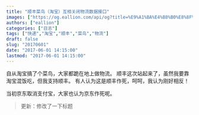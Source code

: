 ```yaml
---
title: "顺丰菜鸟（淘宝）互相关闭物流数据接口"
images: ["https://og.eallion.com/api/og?title=%E9%A1%BA%E4%B8%B0%E8%8F%9C%E9%B8%9F%EF%BC%88%E6%B7%98%E5%AE%9D%EF%BC%89%E4%BA%92%E7%9B%B8%E5%85%B3%E9%97%AD%E7%89%A9%E6%B5%81%E6%95%B0%E6%8D%AE%E6%8E%A5%E5%8F%A3"]
authors: ["eallion"]
categories: ["日志"]
tags: ["快递","淘宝","顺丰","菜鸟","物流"]
draft: false
slug: "20170601"
date: "2017-06-01 14:15:00"
lastmod: "2017-06-01 14:15:00"
---
```


自从淘宝搞了个菜鸟，大家都跪在地上做物流。
顺丰这次站起来了，虽然我要靠淘宝混饭吃，但我支持顺丰。
有人认为这是顺丰作死，呵呵，我认为刚好相反！

当初京东取消支付宝，大家也认为京东作死呢。

> 更新：修改了一下标题
